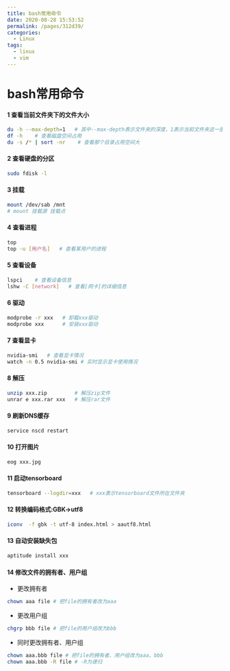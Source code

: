 ```yaml
---
title: bash常用命令
date: 2020-08-28 15:53:52
permalink: /pages/312d39/
categories: 
  - Linux
tags: 
  - linux
  - vim
---
```

# bash常用命令


#### 1 查看当前文件夹下的文件大小

```bash
du -h --max-depth=1   # 其中--max-depth表示文件夹的深度，1表示当前文件夹这一层
df -h    # 查看磁盘空间占用
du -s /* | sort -nr    # 查看那个目录占用空间大
```
#### 2 查看硬盘的分区
```bash
sudo fdisk -l
```
#### 3 挂载
```bash
mount /dev/sab /mnt
# mount 挂载源 挂载点
```
#### 4 查看进程
```bash
top
top -u [用户名]   # 查看某用户的进程
```
#### 5 查看设备
```bash
lspci    # 查看设备信息
lshw -C [network]   # 查看[网卡]的详细信息
```
#### 6 驱动
```bash
modprobe -r xxx   # 卸载xxx驱动
modprobe xxx      # 安装xxx驱动
```
#### 7 查看显卡
```bash
nvidia-smi   # 查看显卡情况
watch -n 0.5 nvidia-smi # 实时显示显卡使用情况
```
#### 8 解压
```bash
unzip xxx.zip         # 解压zip文件
unrar e xxx.rar xxx   # 解压rar文件
```
#### 9 刷新DNS缓存
```bash
service nscd restart
```
#### 10 打开图片
```bash
eog xxx.jpg
```
#### 11 启动tensorboard
```bash
tensorboard --logdir=xxx   # xxx表示tensorboard文件所在文件夹
```
#### 12 转换编码格式:GBK->utf8
```bash
iconv  -f gbk -t utf-8 index.html > aautf8.html
```

#### 13 自动安装缺失包
```bash
aptitude install xxx
```
#### 14 修改文件的拥有者、用户组
- 更改拥有者
```bash
chown aaa file # 把file的拥有者改为aaa
```
- 更改用户组
```bash
chgrp bbb file # 把file的用户组改为bbb
```
- 同时更改拥有者、用户组
```bash
chown aaa.bbb file # 把file的拥有者、用户组改为aaa、bbb
chown aaa.bbb -R file # -R为递归
```

